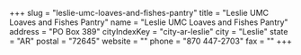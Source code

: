 +++
slug = "leslie-umc-loaves-and-fishes-pantry"
title = "Leslie UMC Loaves and Fishes Pantry"
name = "Leslie UMC Loaves and Fishes Pantry"
address = "PO Box 389"
cityIndexKey = "city-ar-leslie"
city = "Leslie"
state = "AR"
postal = "72645"
website = ""
phone = "870 447-2703"
fax = ""
+++
